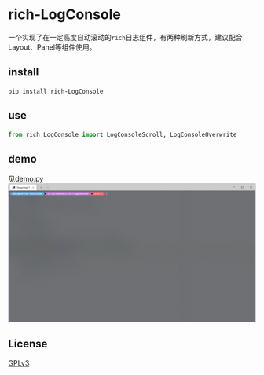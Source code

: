 # rich-LogConsole
一个实现了在一定高度自动滚动的`rich`日志组件，有两种刷新方式，建议配合Layout、Panel等组件使用。

## install
```shell
pip install rich-LogConsole
```

## use
```python
from rich_LogConsole import LogConsoleScroll, LogConsoleOverwrite
```

## demo
见[demo.py](tests/demo.py)
![screenshot](screenshot.gif "screenshot")

## License
[GPLv3](LICENSE)